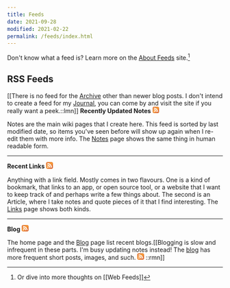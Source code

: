 ```yaml
---
title: Feeds
date: 2021-09-28
modified: 2021-02-22
permalink: /feeds/index.html
---
```


Don't know what a feed is? Learn more on the [About Feeds](https://aboutfeeds.com/) site.[^webfeeds]

[^webfeeds]: Or dive into more thoughts on [[Web Feeds]]

## RSS Feeds
[[There is no feed for the <a href='/archive/'>Archive</a> other than newer blog posts. I don't intend to create a feed for my <a href='/journal/'>Journal</a>, you can come by and visit the site if you really want a peek.::lmn]]
**Recently Updated Notes** <a href="https://bmannconsulting.com/feed/notes.xml"><img src="../assets/orange-square.svg" style="height: 1.1em;" class="inline"></a>

Notes are the main wiki pages that I create here. This feed is sorted by last modified date, so items you've seen before will show up again when I re-edit them with more info. The [Notes](/notes/) page shows the same thing in human readable form.

---

**Recent Links** <a href="https://bmannconsulting.com/feed/links.xml"><img src="../assets/orange-square.svg" style="height: 1.1em;" class="inline"></a>

Anything with a link field. Mostly comes in two flavours. One is a kind of bookmark, that links to an app, or open source tool, or a website that I want to keep track of and perhaps write a few things about. The second is an Article, where I take notes and quote pieces of it that I find interesting. The [Links](/links/) page shows both kinds.

---

**Blog** <a href="https://bmannconsulting.com/feed/blog.xml"><img src="../assets/orange-square.svg" style="height: 1.1em;" class="inline"></a>

The home page and the [Blog](/blog/) page list recent blogs.[[Blogging is slow and infrequent in these parts. I'm busy updating notes instead! The <a href='https://blog.bmannconsulting.com'>blog</a> has more frequent short posts, images, and such. <a href="https://blog.bmannconsulting.com/feed.xml"><img src="../assets/orange-square.svg" style="height: 1.1em;" class="inline"></a> ::rmn]] 
